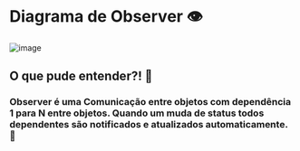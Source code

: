 # Diagrama de Observer 👁️
![image](https://github.com/user-attachments/assets/74bb6145-9188-45ba-b92b-a127a35c83a8)

## O que pude entender?! 📔

### Observer é uma Comunicação entre objetos com dependência 1 para N entre objetos. Quando um muda de status todos dependentes são notificados e atualizados automaticamente. 👀
